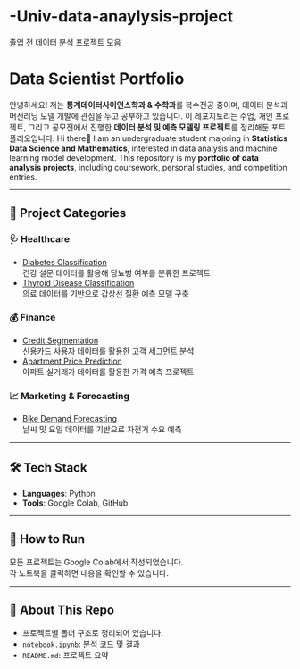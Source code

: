 # -Univ-data-anaylysis-project
졸업 전 데이터 분석 프로젝트 모음

# Data Scientist Portfolio
안녕하세요!
저는 **통계데이터사이언스학과 & 수학과**를 복수전공 중이며, 데이터 분석과 머신러닝 모델 개발에 관심을 두고 공부하고 있습니다.
이 레포지토리는 수업, 개인 프로젝트, 그리고 공모전에서 진행한 **데이터 분석 및 예측 모델링 프로젝트**를 정리해둔 포트폴리오입니다.
Hi there👋
I am an undergraduate student majoring in **Statistics Data Science and Mathematics**,
interested in data analysis and machine learning model development.
This repository is my **portfolio of data analysis projects**, including coursework, personal studies, and competition entries.

---

## 📂 Project Categories

### 🩺 Healthcare
- [Diabetes Classification](projects/healthcare/diabetes_classification/notebook.ipynb)  
  건강 설문 데이터를 활용해 당뇨병 여부를 분류한 프로젝트
- [Thyroid Disease Classification](projects/healthcare/thyroid_classification/notebook.ipynb)  
  의료 데이터를 기반으로 갑상선 질환 예측 모델 구축

### 💰 Finance
- [Credit Segmentation](projects/finance/credit_segmentation/notebook.ipynb)  
  신용카드 사용자 데이터를 활용한 고객 세그먼트 분석
- [Apartment Price Prediction](projects/finance/apartment_price/notebook.ipynb)  
  아파트 실거래가 데이터를 활용한 가격 예측 프로젝트

### 📈 Marketing & Forecasting
- [Bike Demand Forecasting](projects/marketing/bike_demand/notebook.ipynb)  
  날씨 및 요일 데이터를 기반으로 자전거 수요 예측

---

## 🛠 Tech Stack
- **Languages**: Python
- **Tools**: Google Colab, GitHub

---

## 🚀 How to Run
모든 프로젝트는 Google Colab에서 작성되었습니다.  
각 노트북을 클릭하면 내용을 확인할 수 있습니다.  

---

## 📌 About This Repo
- 프로젝트별 폴더 구조로 정리되어 있습니다.  
- `notebook.ipynb`: 분석 코드 및 결과  
- `README.md`: 프로젝트 요약
